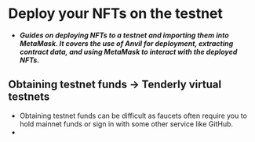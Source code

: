 # Deploy your NFTs on the testnet
- ***Guides on deploying NFTs to a testnet and importing them into MetaMask. It covers the use of Anvil for deployment, extracting contract data, and using MetaMask to interact with the deployed NFTs.***

## Obtaining testnet funds -> Tenderly virtual testnets
- Obtaining testnet funds can be difficult as faucets often require you to hold mainnet funds or sign in with some other service like GitHub.
- 